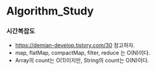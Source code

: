 # Algorithm_Study


### 시간복잡도 

- https://demian-develop.tistory.com/30 참고하자.
- map, flatMap, compactMap, filter, reduce 는 O(N)이다.
- Array의 count는 O(1)이지만, String의 count는 O(N)이다.
